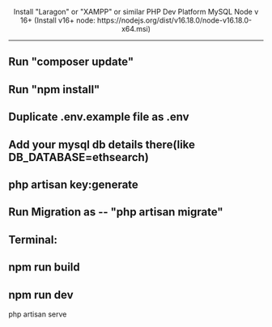 <p align="center">
Install "Laragon" or "XAMPP" or similar PHP Dev Platform 
MySQL
Node v 16+  (Install v16+ node: https://nodejs.org/dist/v16.18.0/node-v16.18.0-x64.msi)

----------------------------------------------------

Run "composer update"
----------------------------------------------------
Run "npm install"
----------------------------------------------------
Duplicate .env.example file as .env
----------------------------------------------------
Add your mysql db details there(like DB_DATABASE=ethsearch)
----------------------------------------------------
php artisan key:generate
----------------------------------------------------
Run Migration as -- "php artisan migrate"
------------------------------------------------

Terminal:
----------------------------------------------------
npm run build
-------------------------------------------------
npm run dev
-------------------------------------------------
php artisan serve

</p>

